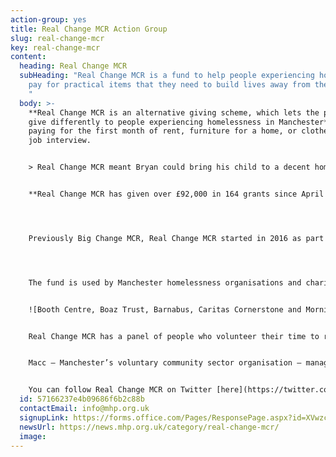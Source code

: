 ```yaml
---
action-group: yes
title: Real Change MCR Action Group
slug: real-change-mcr
key: real-change-mcr
content:
  heading: Real Change MCR
  subHeading: "Real Change MCR is a fund to help people experiencing homelessness
    pay for practical items that they need to build lives away from the streets.
    "
  body: >-
    **Real Change MCR is an alternative giving scheme, which lets the public
    give differently to people experiencing homelessness in Manchester** - by
    paying for the first month of rent, furniture for a home, or clothes for a
    job interview. 


    > Real Change MCR meant Bryan could bring his child to a decent home, rather than just an accommodation unit. \[...] Bryan’s relationship with his son has strengthened, and there’s no doubt that it was Real Change MCR funding that won him the home – the room he needed – to mend their lives together.


    **Real Change MCR has given over £92,000 in 164 grants since April 2020 alone.** Read stories of how Real Change MCR has changed people's lives by clicking [here](https://realchangemanchester.co.uk/how-we-help/).




    Previously Big Change MCR, Real Change MCR started in 2016 as part of the Manchester Homelessness Partnership – **we recognised the need to create an effective way to help people sleeping rough to build sustainable lives away from the streets.** While giving money directly to people experiencing homelessness may help in the short-term, it doesn’t help people long-term - and can even make their situation worse.  




    The fund is used by Manchester homelessness organisations and charities who provide long-term support on the journey to independent living:


    ![Booth Centre, Boaz Trust, Barnabus, Caritas Cornerstone and Morning Star, Coffee4Craig, GM Housing First, Humankind, Justlife, Manchester City of Sanctuary, Reach Out To The Community, Riverside, S.P.I.N](/assets/uploads/f2qep0hxaaaqsjr.jpg#thumbnail)


    Real Change MCR has a panel of people who volunteer their time to run, manage and allocate funds. The panel includes Manchester’s homeless organisations, charities, people who have been homeless, public sector staff, members of the business community and other Manchester organisations. 


    Macc – Manchester’s voluntary community sector organisation – manage the fund’s administration. 


    Y﻿ou can follow Real Change MCR on Twitter [here](https://twitter.com/RealChangeMANC?ref_src=twsrc%5Egoogle%7Ctwcamp%5Eserp%7Ctwgr%5Eauthor), and check out their website [here,](https://realchangemanchester.co.uk/) where you can also donate to keep this vital lifeline going.
  id: 57166237e4b09686f6b2c88b
  contactEmail: info@mhp.org.uk
  signupLink: https://forms.office.com/Pages/ResponsePage.aspx?id=XVwzcf1bkE61VN8N5KjjQkQ2JR41SuRLu92-3-tlPOtURDMzQjVZWEczSFdPS1M2SEZMR1RVTkpHVC4u
  newsUrl: https://news.mhp.org.uk/category/real-change-mcr/
  image: 
---
```

